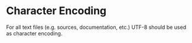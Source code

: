 
Character Encoding
==================

For all text files (e.g. sources, documentation, etc.) UTF-8 should be used as character encoding.

